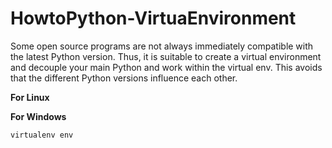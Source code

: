 # HowtoPython-VirtuaEnvironment
Some open source programs are not always immediately compatible with the latest Python version. Thus, it is suitable to create a virtual environment and decouple your main Python and work within the virtual env. This avoids that the different Python versions influence each other.


**For Linux**




**For Windows**
```
virtualenv env

````
  
